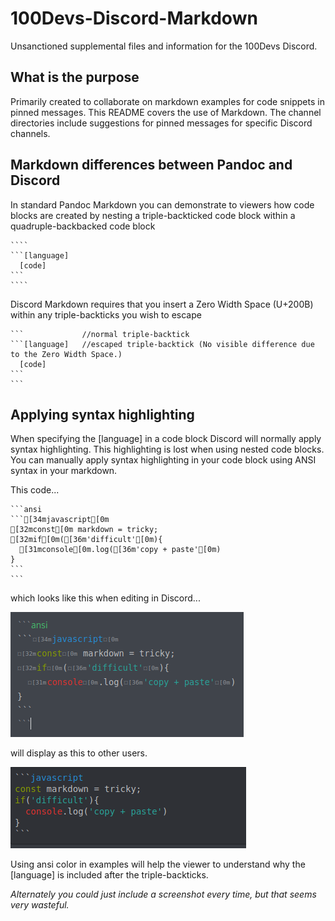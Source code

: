 # 100Devs-Discord-Markdown
Unsanctioned supplemental files and information for the 100Devs Discord.

## What is the purpose

Primarily created to collaborate on markdown examples for code snippets in pinned messages.
This README covers the use of Markdown. The channel directories include suggestions for pinned messages for specific Discord channels. 

## Markdown differences between Pandoc and Discord

In standard Pandoc Markdown you can demonstrate to viewers how code blocks are created by nesting a triple-backticked code block within a quadruple-backbacked code block

<!--- Note: If you are viewing this file in raw mode please realize that I am using an additional layer of codeblocks in order for GitHub to create this README--->
`````
````
```[language]
  [code]
```
````
`````

Discord Markdown requires that you insert a Zero Width Space (U+200B) within any triple-backticks you wish to escape
````
```             //normal triple-backtick
`​``[language]   //escaped triple-backtick (No visible difference due to the Zero Width Space.)
  [code] 
`​``
```
````

## Applying syntax highlighting 
When specifying the [language] in a code block Discord will normally apply syntax highlighting. This highlighting is lost when using nested code blocks. You can manually apply syntax highlighting in your code block using ANSI syntax in your markdown.

<p>This code...</p>

````
```ansi
`​``[34mjavascript[0m
[32mconst[0m markdown = tricky;
[32mif[0m([36m'difficult'[0m){
  [31mconsole[0m.log([36m'copy + paste'[0m)
}
`​``
```
````

<p>which looks like this when editing in Discord...</p>
<img src="images/discordansi.png">
<p>will display as this to other users.</p>
<img src="images/discordansirender.png">
<p>Using ansi color in examples will help the viewer to understand why the [language] is included after the triple-backticks.</p>

*Alternately you could just include a screenshot every time, but that seems very wasteful.*
